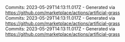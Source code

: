 Commits: 2023-05-29T14:13:11.017Z - Generated via https://github.com/marketplace/actions/artificial-grass
<br>
Commits: 2023-05-29T14:13:11.017Z - Generated via https://github.com/marketplace/actions/artificial-grass
<br>
Commits: 2023-05-29T14:13:11.017Z - Generated via https://github.com/marketplace/actions/artificial-grass
<br>
